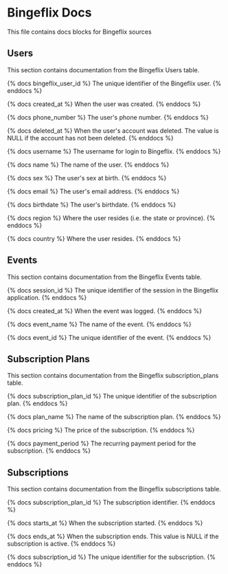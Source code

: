 # Bingeflix Docs
This file contains docs blocks for Bingeflix sources

## Users
This section contains documentation from the Bingeflix Users table.

{% docs bingeflix_user_id %}
The unique identifier of the Bingeflix user.
{% enddocs %}

{% docs created_at %}
 When the user was created.
{% enddocs %}

{% docs phone_number %}
 The user's phone number.
{% enddocs %}

{% docs deleted_at %}
 When the user's account was deleted. The value is NULL if the account has not been deleted.
{% enddocs %}

{% docs username %}
 The username for login to Bingeflix.
{% enddocs %}

{% docs name %}
 The name of the user.
{% enddocs %}

{% docs sex %}
 The user's sex at birth.
{% enddocs %}

{% docs email %}
 The user's email address.
{% enddocs %}

{% docs birthdate %}
 The user's birthdate.
{% enddocs %}

{% docs region %}
 Where the user resides (i.e. the state or province).
{% enddocs %}

{% docs country %}
 Where the user resides.
{% enddocs %}

## Events
This section contains documentation from the Bingeflix Events table.

{% docs session_id %}
 The unique identifier of the session in the Bingeflix application.
{% enddocs %}

{% docs created_at %}
  When the event was logged.
{% enddocs %}

{% docs event_name %}
 The name of the event.
{% enddocs %}

{% docs event_id %}
 The unique identifier of the event.
{% enddocs %}

## Subscription Plans
This section contains documentation from the Bingeflix subscription_plans table.

{% docs subscription_plan_id %}
 The unique identifier of the subscription plan.
{% enddocs %}

{% docs plan_name %}
 The name of the subscription plan.
{% enddocs %}

{% docs pricing %}
 The price of the subscription.
{% enddocs %}

{% docs payment_period %}
 The recurring payment period for the subscription.
{% enddocs %}

## Subscriptions
This section contains documentation from the Bingeflix subscriptions table.

{% docs subscription_plan_id %}
 The subscription identifier.
{% enddocs %}

{% docs starts_at %}
 When the subscription started.
{% enddocs %}

{% docs ends_at %}
 When the subscription ends. This value is NULL if the subscription is active.
{% enddocs %}

{% docs subscription_id %}
 The unique identifier for the subscription.
{% enddocs %}